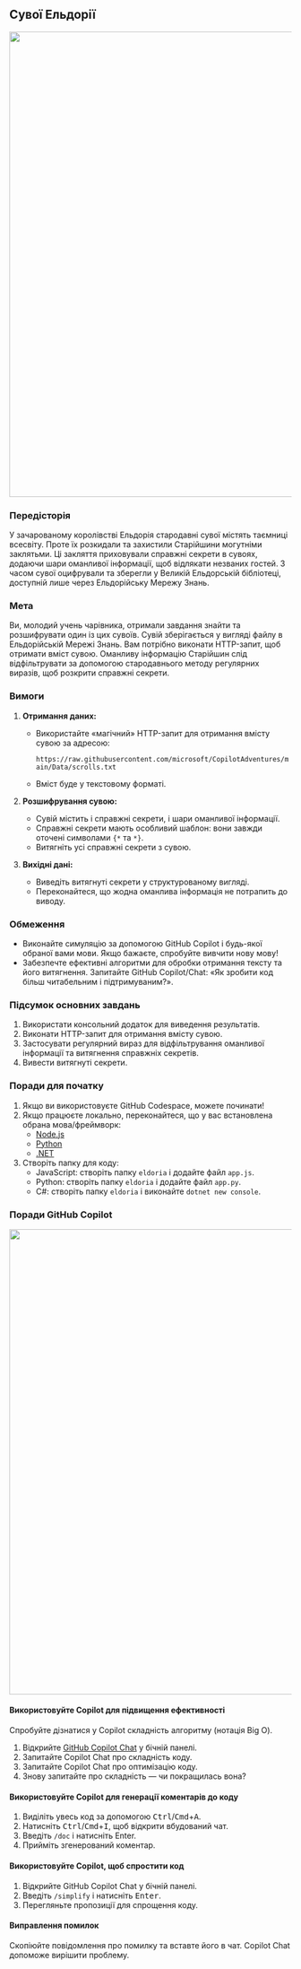 ## Сувої Ельдорії

<a href="#">
    <img src="../../Images/eldoria.jpg" style="width: 830px" />
</a>

### Передісторія

У зачарованому королівстві Ельдорія стародавні сувої містять таємниці всесвіту. Проте їх розкидали та захистили Старійшини могутніми заклятьми. Ці закляття приховували справжні секрети в сувоях, додаючи шари оманливої інформації, щоб відлякати незваних гостей. З часом сувої оцифрували та зберегли у Великій Ельдорській бібліотеці, доступній лише через Ельдорійську Мережу Знань.

### Мета

Ви, молодий учень чарівника, отримали завдання знайти та розшифрувати один із цих сувоїв. Сувій зберігається у вигляді файлу в Ельдорійській Мережі Знань. Вам потрібно виконати HTTP-запит, щоб отримати вміст сувою. Оманливу інформацію Старійшин слід відфільтрувати за допомогою стародавнього методу регулярних виразів, щоб розкрити справжні секрети.

### Вимоги

1. **Отримання даних:**
    - Використайте «магічний» HTTP-запит для отримання вмісту сувою за адресою:

      `https://raw.githubusercontent.com/microsoft/CopilotAdventures/main/Data/scrolls.txt`
    - Вміст буде у текстовому форматі.

2. **Розшифрування сувою:**
    - Сувій містить і справжні секрети, і шари оманливої інформації.
    - Справжні секрети мають особливий шаблон: вони завжди оточені символами `{*` та `*}`.
    - Витягніть усі справжні секрети з сувою.

3. **Вихідні дані:**
    - Виведіть витягнуті секрети у структурованому вигляді.
    - Переконайтеся, що жодна оманлива інформація не потрапить до виводу.

### Обмеження

* Виконайте симуляцію за допомогою GitHub Copilot і будь-якої обраної вами мови. Якщо бажаєте, спробуйте вивчити нову мову!
* Забезпечте ефективні алгоритми для обробки отримання тексту та його витягнення. Запитайте GitHub Copilot/Chat: «Як зробити код більш читабельним і підтримуваним?».

### Підсумок основних завдань

1. Використати консольний додаток для виведення результатів.
2. Виконати HTTP-запит для отримання вмісту сувою.
3. Застосувати регулярний вираз для відфільтрування оманливої інформації та витягнення справжніх секретів.
4. Вивести витягнуті секрети.

### Поради для початку

1. Якщо ви використовуєте GitHub Codespace, можете починати!
2. Якщо працюєте локально, переконайтеся, що у вас встановлена обрана мова/фреймворк:
    - [Node.js](https://nodejs.org)
    - [Python](https://www.python.org/downloads/)
    - [.NET](https://dot.net)
3. Створіть папку для коду:
    - JavaScript: створіть папку `eldoria` і додайте файл `app.js`.
    - Python: створіть папку `eldoria` і додайте файл `app.py`.
    - C#: створіть папку `eldoria` і виконайте `dotnet new console`.

### Поради GitHub Copilot

<a href="#">
    <img src="../../Images/copilot-tips.jpg" style="width: 830px" />
</a>

#### Використовуйте Copilot для підвищення ефективності

Спробуйте дізнатися у Copilot складність алгоритму (нотація Big O).

1. Відкрийте [GitHub Copilot Chat](https://docs.github.com/en/copilot/github-copilot-chat/using-github-copilot-chat#asking-your-first-question) у бічній панелі.
2. Запитайте Copilot Chat про складність коду.
3. Запитайте Copilot Chat про оптимізацію коду.
4. Знову запитайте про складність — чи покращилась вона?

#### Використовуйте Copilot для генерації коментарів до коду

1. Виділіть увесь код за допомогою <kbd>Ctrl</kbd>/<kbd>Cmd</kbd>+<kbd>A</kbd>.
2. Натисніть <kbd>Ctrl</kbd>/<kbd>Cmd</kbd>+<kbd>I</kbd>, щоб відкрити вбудований чат.
3. Введіть `/doc` і натисніть Enter.
4. Прийміть згенерований коментар.

#### Використовуйте Copilot, щоб спростити код

1. Відкрийте GitHub Copilot Chat у бічній панелі.
2. Введіть `/simplify` і натисніть <kbd>Enter</kbd>.
3. Перегляньте пропозиції для спрощення коду.

#### Виправлення помилок

Скопіюйте повідомлення про помилку та вставте його в чат. Copilot Chat допоможе вирішити проблему.
